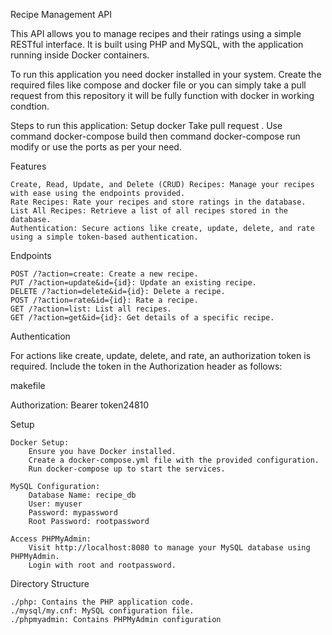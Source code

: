 Recipe Management API

This API allows you to manage recipes and their ratings using a simple RESTful interface. It is built using PHP and MySQL, with the application running inside Docker containers.

To run this application you need docker installed in your system.
  Create the required files like compose and docker file or you can simply take a pull request from this repository
  it will be fully function with docker in working condtion.

  Steps to run this application:
    Setup docker
    Take pull request .
    Use command docker-compose build
    then command docker-compose run
    modify or use the ports as per your need.
  
Features

    Create, Read, Update, and Delete (CRUD) Recipes: Manage your recipes with ease using the endpoints provided.
    Rate Recipes: Rate your recipes and store ratings in the database.
    List All Recipes: Retrieve a list of all recipes stored in the database.
    Authentication: Secure actions like create, update, delete, and rate using a simple token-based authentication.

Endpoints

    POST /?action=create: Create a new recipe.
    PUT /?action=update&id={id}: Update an existing recipe.
    DELETE /?action=delete&id={id}: Delete a recipe.
    POST /?action=rate&id={id}: Rate a recipe.
    GET /?action=list: List all recipes.
    GET /?action=get&id={id}: Get details of a specific recipe.

Authentication

For actions like create, update, delete, and rate, an authorization token is required. Include the token in the Authorization header as follows:

makefile

Authorization: Bearer token24810

Setup

    Docker Setup:
        Ensure you have Docker installed.
        Create a docker-compose.yml file with the provided configuration.
        Run docker-compose up to start the services.

    MySQL Configuration:
        Database Name: recipe_db
        User: myuser
        Password: mypassword
        Root Password: rootpassword

    Access PHPMyAdmin:
        Visit http://localhost:8080 to manage your MySQL database using PHPMyAdmin.
        Login with root and rootpassword.

Directory Structure

    ./php: Contains the PHP application code.
    ./mysql/my.cnf: MySQL configuration file.
    ./phpmyadmin: Contains PHPMyAdmin configuration
